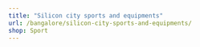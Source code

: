 ```yaml
---
title: "Silicon city sports and equipments"
url: /bangalore/silicon-city-sports-and-equipments/
shop: Sport
---
```

